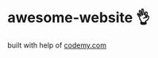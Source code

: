 # awesome-website :ok_hand:                                                                                                                              
built with help of <a href="http://johnelder.com/">codemy.com</a>
